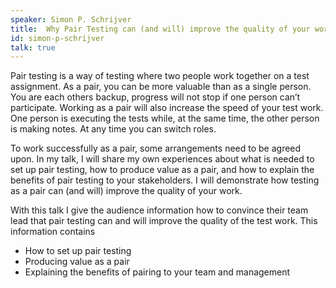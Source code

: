 ```yaml
---
speaker: Simon P. Schrijver
title:  Why Pair Testing can (and will) improve the quality of your work
id: simon-p-schrijver
talk: true
---
```

Pair testing is a way of testing where two people work together on a test assignment. As a pair, you can be more valuable than as a single person. You are each others backup, progress will not stop if one person can’t participate. Working as a pair will also increase the speed of your test work. One person is executing the tests while, at the same time, the other person is making notes. At any time you can switch roles.

To work successfully as a pair, some arrangements need to be agreed upon. In my talk, I will share my own experiences about what is needed to set up pair testing, how to produce value as a pair, and how to explain the benefits of pair testing to your stakeholders. I will demonstrate how testing as a pair can (and will) improve the quality of your work.

With this talk I give the audience information how to convince their team lead that pair testing can and will improve the quality of the test work. This information contains
  * How to set up pair testing
  * Producing value as a pair
  * Explaining the benefits of pairing to your team and management
